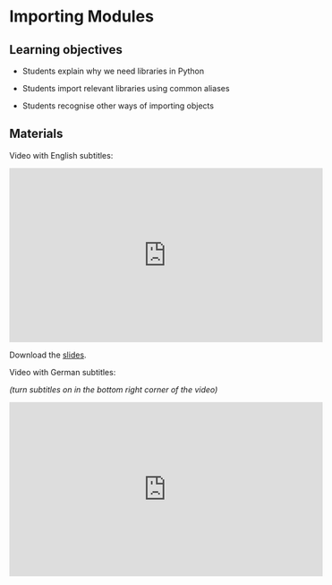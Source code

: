 # Importing Modules

## Learning objectives

- Students explain why we need libraries in Python

- Students import relevant libraries using common aliases

- Students recognise other ways of importing objects

## Materials

Video with English subtitles:

<iframe
  src="https://electure.uni-bonn.de/paella7/ui/watch.html?id=a331198a-7e97-41e7-af17-cfd1858db58d"
  width="560"
  height="311"
  frameborder="0"
  allowfullscreen
></iframe>

Download the [slides](python_basics-imports.pdf).

Video with German subtitles:

*(turn subtitles on in the bottom right corner of the video)*

<iframe
  src="https://electure.uni-bonn.de/paella7/ui/watch.html?id=e9a08f64-e9ab-4dc0-9935-2fc7891fc6c7"
  width="560"
  height="311"
  frameborder="0"
  allowfullscreen
></iframe>
